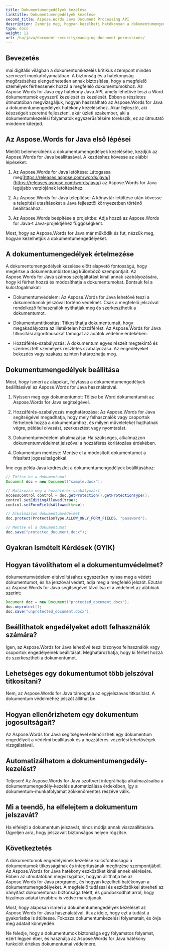 ```yaml
---
title: Dokumentumengedélyek kezelése
linktitle: Dokumentumengedélyek kezelése
second_title: Aspose.Words Java Document Processing API
description: Ismerje meg, hogyan kezelheti hatékonyan a dokumentumengedélyeket az Aspose.Words for Java használatával. Ez az átfogó útmutató lépésről lépésre tartalmaz utasításokat és példákat a forráskódra.
type: docs
weight: 11
url: /hu/java/document-security/managing-document-permissions/
---
```


## Bevezetés

mai digitális világban a dokumentumkezelés kritikus szempont minden szervezet munkafolyamatában. A biztonság és a hatékonyság megőrzéséhez elengedhetetlen annak biztosítása, hogy a megfelelő személyek férhessenek hozzá a megfelelő dokumentumokhoz. Az Aspose.Words for Java egy hatékony Java API, amely lehetővé teszi a Word dokumentumok egyszerű kezelését és kezelését. Ebben a részletes útmutatóban megvizsgáljuk, hogyan használható az Aspose.Words for Java a dokumentumengedélyek hatékony kezeléséhez. Akár fejlesztő, aki készségeit szeretné fejleszteni, akár üzleti szakember, aki a dokumentumkezelési folyamatok egyszerűsítésére törekszik, ez az útmutató mindenre kiterjed.

## Az Aspose.Words for Java első lépései

Mielőtt belemerülnénk a dokumentumengedélyek kezelésébe, kezdjük az Aspose.Words for Java beállításával. A kezdéshez kövesse az alábbi lépéseket:

1.  Az Aspose.Words for Java letöltése: Látogassa meg[https://releases.aspose.com/words/java/](https://releases.aspose.com/words/java/) az Aspose.Words for Java legújabb verziójának letöltéséhez.

2. Az Aspose.Words for Java telepítése: A könyvtár letöltése után kövesse a telepítési utasításokat a Java fejlesztői környezetben történő beállításához.

3. Az Aspose.Words beépítése a projektbe: Adja hozzá az Aspose.Words for Java-t Java-projektjéhez függőségként.

Most, hogy az Aspose.Words for Java már működik és fut, nézzük meg, hogyan kezelhetjük a dokumentumengedélyeket.

## A dokumentumengedélyek értelmezése

A dokumentumengedélyek kezelése előtt alapvető fontosságú, hogy megértse a dokumentumbiztonság különböző szempontjait. Az Aspose.Words for Java számos szolgáltatást kínál annak szabályozására, hogy ki férhet hozzá és módosíthatja a dokumentumokat. Bontsuk fel a kulcsfogalmakat:

- Dokumentumvédelem: Az Aspose.Words for Java lehetővé teszi a dokumentumok jelszóval történő védelmét. Csak a megfelelő jelszóval rendelkező felhasználók nyithatják meg és szerkeszthetik a dokumentumot.

- Dokumentumtitkosítás: Titkosíthatja dokumentumait, hogy megakadályozza az illetéktelen hozzáférést. Az Aspose.Words for Java titkosítási algoritmusokat támogat az adatok védelme érdekében.

- Hozzáférés-szabályozás: A dokumentum egyes részeit megtekintő és szerkesztett személyek részletes szabályozása. Az engedélyeket bekezdés vagy szakasz szinten határozhatja meg.

## Dokumentumengedélyek beállítása

Most, hogy ismeri az alapokat, folytassa a dokumentumengedélyek beállításával az Aspose.Words for Java használatával.

1. Nyisson meg egy dokumentumot: Töltse be Word dokumentumát az Aspose.Words for Java segítségével.

2. Hozzáférés-szabályozás meghatározása: Az Aspose.Words for Java segítségével megadhatja, hogy mely felhasználók vagy csoportok férhetnek hozzá a dokumentumhoz, és milyen műveleteket hajthatnak végre, például olvasást, szerkesztést vagy nyomtatást.

3. Dokumentumvédelem alkalmazása: Ha szükséges, alkalmazzon dokumentumvédelmet jelszóval a hozzáférés korlátozása érdekében.

4. Dokumentum mentése: Mentse el a módosított dokumentumot a frissített jogosultságokkal.

Íme egy példa Java kódrészlet a dokumentumengedélyek beállításához:

```java
// Töltse be a dokumentumot
Document doc = new Document("sample.docx");

// Határozza meg a hozzáférés-szabályozást
AccessControl control = doc.getProtection().getProtectionType();
control.setEditingAllowed(true);
control.setFormFieldsAllowed(true);

// Alkalmazzon dokumentumvédelmet
doc.protect(ProtectionType.ALLOW_ONLY_FORM_FIELDS, "password");

// Mentse el a dokumentumot
doc.save("protected_document.docx");
```

## Gyakran Ismételt Kérdések (GYIK)

## Hogyan távolíthatom el a dokumentumvédelmet?

dokumentumvédelem eltávolításához egyszerűen nyissa meg a védett dokumentumot, és ha jelszóval védett, adja meg a megfelelő jelszót. Ezután az Aspose.Words for Java segítségével távolítsa el a védelmet az alábbiak szerint:

```java
Document doc = new Document("protected_document.docx");
doc.unprotect();
doc.save("unprotected_document.docx");
```

## Beállíthatok engedélyeket adott felhasználók számára?

Igen, az Aspose.Words for Java lehetővé teszi bizonyos felhasználók vagy csoportok engedélyeinek beállítását. Meghatározhatja, hogy ki férhet hozzá és szerkesztheti a dokumentumot.

## Lehetséges egy dokumentumot több jelszóval titkosítani?

Nem, az Aspose.Words for Java támogatja az egyjelszavas titkosítást. A dokumentum védelméhez jelszót állíthat be.

## Hogyan ellenőrizhetem egy dokumentum jogosultságait?

Az Aspose.Words for Java segítségével ellenőrizheti egy dokumentum engedélyeit a védelmi beállítások és a hozzáférés-vezérlési lehetőségek vizsgálatával.

## Automatizálhatom a dokumentumengedély-kezelést?

Teljesen! Az Aspose.Words for Java szoftvert integrálhatja alkalmazásaiba a dokumentumengedély-kezelés automatizálása érdekében, így a dokumentum-munkafolyamat zökkenőmentes részévé válik.

## Mi a teendő, ha elfelejtem a dokumentum jelszavát?

Ha elfelejti a dokumentum jelszavát, nincs módja annak visszaállítására. Ügyeljen arra, hogy jelszavait biztonságos helyen rögzítse.

## Következtetés

A dokumentumok engedélyeinek kezelése kulcsfontosságú a dokumentumok titkosságának és integritásának megőrzése szempontjából. Az Aspose.Words for Java hatékony eszközöket kínál ennek elérésére. Ebben az útmutatóban megvizsgáltuk, hogyan állíthatja be az Aspose.Words for Java programot, és hogyan kezelheti hatékonyan a dokumentumengedélyeket. A megfelelő tudással és eszközökkel átveheti az irányítást dokumentumai biztonsága felett, és gondoskodhat arról, hogy bizalmas adatai továbbra is védve maradjanak.

Most, hogy alaposan ismeri a dokumentumengedélyek kezelését az Aspose.Words for Java használatával, itt az ideje, hogy ezt a tudást a gyakorlatba is átültesse. Fokozza dokumentumkezelési folyamatait, és óvja meg adatait könnyedén.

Ne feledje, hogy a dokumentumok biztonsága egy folyamatos folyamat, ezért legyen éber, és használja az Aspose.Words for Java hatékony funkcióit értékes dokumentumai védelmére.